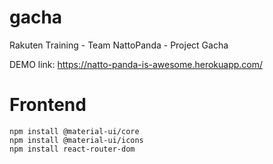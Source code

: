 # gacha
Rakuten Training - Team NattoPanda - Project Gacha

DEMO link: https://natto-panda-is-awesome.herokuapp.com/

# Frontend
```
npm install @material-ui/core 
npm install @material-ui/icons
npm install react-router-dom

```
